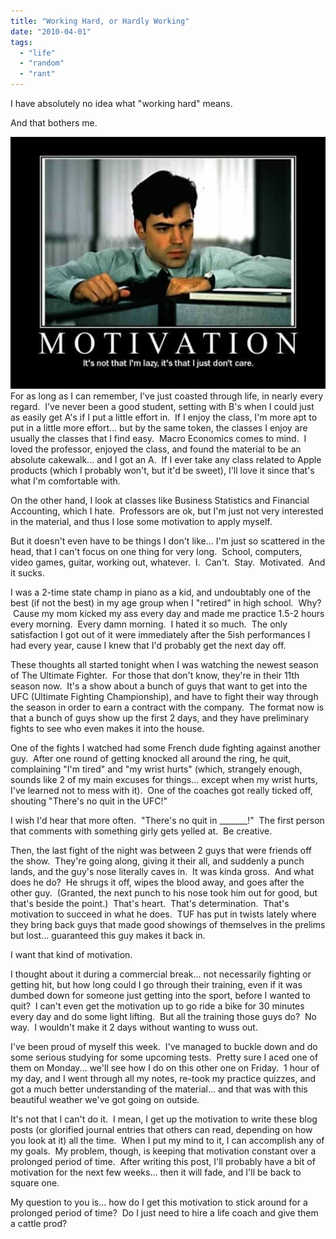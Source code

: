 ```yaml
---
title: "Working Hard, or Hardly Working"
date: "2010-04-01"
tags:
  - "life"
  - "random"
  - "rant"
---
```


I have absolutely no idea what "working hard" means.

And that bothers me.

![](images/motivation2jh1.jpg)For as long as I can remember, I've just coasted through life, in nearly every regard.  I've never been a good student, setting with B's when I could just as easily get A's if I put a little effort in.  If I enjoy the class, I'm more apt to put in a little more effort... but by the same token, the classes I enjoy are usually the classes that I find easy.  Macro Economics comes to mind.  I loved the professor, enjoyed the class, and found the material to be an absolute cakewalk... and I got an A.  If I ever take any class related to Apple products (which I probably won't, but it'd be sweet), I'll love it since that's what I'm comfortable with.

On the other hand, I look at classes like Business Statistics and Financial Accounting, which I hate.  Professors are ok, but I'm just not very interested in the material, and thus I lose some motivation to apply myself.

But it doesn't even have to be things I don't like... I'm just so scattered in the head, that I can't focus on one thing for very long.  School, computers, video games, guitar, working out, whatever.  I.  Can't.  Stay.  Motivated.  And it sucks.

I was a 2-time state champ in piano as a kid, and undoubtably one of the best (if not the best) in my age group when I "retired" in high school.  Why?  Cause my mom kicked my ass every day and made me practice 1.5-2 hours every morning.  Every damn morning.  I hated it so much.  The only satisfaction I got out of it were immediately after the 5ish performances I had every year, cause I knew that I'd probably get the next day off.

These thoughts all started tonight when I was watching the newest season of The Ultimate Fighter.  For those that don't know, they're in their 11th season now.  It's a show about a bunch of guys that want to get into the UFC (Ultimate Fighting Championship), and have to fight their way through the season in order to earn a contract with the company.  The format now is that a bunch of guys show up the first 2 days, and they have preliminary fights to see who even makes it into the house.

One of the fights I watched had some French dude fighting against another guy.  After one round of getting knocked all around the ring, he quit, complaining "I'm tired" and "my wrist hurts" (which, strangely enough, sounds like 2 of my main excuses for things... except when my wrist hurts, I've learned not to mess with it).  One of the coaches got really ticked off, shouting "There's no quit in the UFC!"

I wish I'd hear that more often.  "There's no quit in \_\_\_\_\_\_\_!"  The first person that comments with something girly gets yelled at.  Be creative.

Then, the last fight of the night was between 2 guys that were friends off the show.  They're going along, giving it their all, and suddenly a punch lands, and the guy's nose literally caves in.  It was kinda gross.  And what does he do?  He shrugs it off, wipes the blood away, and goes after the other guy.  (Granted, the next punch to his nose took him out for good, but that's beside the point.)  That's heart.  That's determination.  That's motivation to succeed in what he does.  TUF has put in twists lately where they bring back guys that made good showings of themselves in the prelims but lost... guaranteed this guy makes it back in.

I want that kind of motivation.

I thought about it during a commercial break... not necessarily fighting or getting hit, but how long could I go through their training, even if it was dumbed down for someone just getting into the sport, before I wanted to quit?  I can't even get the motivation up to go ride a bike for 30 minutes every day and do some light lifting.  But all the training those guys do?  No way.  I wouldn't make it 2 days without wanting to wuss out.

I've been proud of myself this week.  I've managed to buckle down and do some serious studying for some upcoming tests.  Pretty sure I aced one of them on Monday... we'll see how I do on this other one on Friday.  1 hour of my day, and I went through all my notes, re-took my practice quizzes, and got a much better understanding of the material... and that was with this beautiful weather we've got going on outside.

It's not that I can't do it.  I mean, I get up the motivation to write these blog posts (or glorified journal entries that others can read, depending on how you look at it) all the time.  When I put my mind to it, I can accomplish any of my goals.  My problem, though, is keeping that motivation constant over a prolonged period of time.  After writing this post, I'll probably have a bit of motivation for the next few weeks... then it will fade, and I'll be back to square one.

My question to you is... how do I get this motivation to stick around for a prolonged period of time?  Do I just need to hire a life coach and give them a cattle prod?
